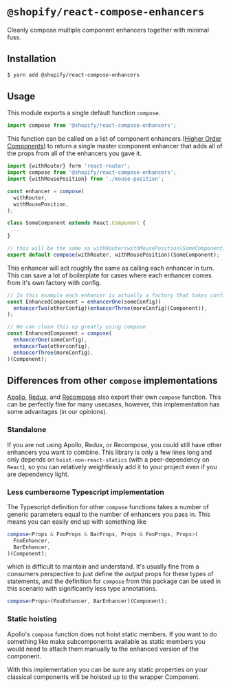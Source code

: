 # `@shopify/react-compose-enhancers`

Cleanly compose multiple component enhancers together with minimal fuss.

## Installation

```bash
$ yarn add @shopify/react-compose-enhancers
```

## Usage

This module exports a single default function `compose`.

```ts
import compose from '@shopify/react-compose-enhancers';
```

This function can be called on a list of component enhancers ([Higher Order Components](https://reactjs.org/docs/higher-order-components.html)) to return a single master component enhancer that adds all of the props from all of the enhancers you gave it.

```ts
import {withRouter} form 'react-router';
import compose from '@shopify/react-compose-enhancers';
import {withMousePosition} from './mouse-position';

const enhancer = compose(
  withRouter,
  withMousePosition,
);

class SomeComponent extends React.Component {
 ...
}

// this will be the same as withRouter(withMousePosition(SomeComponent))
export default compose(withRouter, withMousePosition)(SomeComponent);
```

This enhancer will act roughly the same as calling each enhancer in turn. This can save a lot of boilerplate for cases where each enhancer comes from it's own factory with config.

```ts
// In this example each enhancer is actually a factory that takes config.
const EnhancedComponent = enhancerOne(someConfig)(
  enhancerTwo(otherConfig)(enhancerThree(moreConfig)(Component)),
);

// We can clean this up greatly using compose
const EnhancedComponent = compose(
  enhancerOne(someConfig),
  enhancerTwo(otherconfig),
  enhancerThree(moreConfig),
)(Component);
```

## Differences from other `compose` implementations

[Apollo](https://www.apollographql.com/docs/react/api/react-apollo.html#compose), [Redux](https://redux.js.org/api-reference/compose), and [Recompose](https://github.com/acdlite/recompose/blob/master/docs/API.md) also export their own `compose` function. This can be perfectly fine for many usecases, however, this implementation has some advantages (in our opinions).

### Standalone

If you are not using Apollo, Redux, or Recompose, you could still have other enhancers you want to combine. This library is only a few lines long and only depends on `hoist-non-react-statics` (with a peer-dependency on `React`), so you can relatively weightlessly add it to your project even if you are dependency light.

### Less cumbersome Typescript implementation

The Typescript definition for other `compose` functions takes a number of generic parameters equal to the number of enhancers you pass in. This means you can easily end up with something like

```ts
compose<Props & FooProps & BarProps, Props & FooProps, Props>(
  FooEnhancer,
  BarEnhancer,
)(Component);
```

which is difficult to maintain and understand. It's usually fine from a consumers perspective to just define the _output_ props for these types of statements, and the definition for `compose` from this package can be used in this scenario with significantly less type annotations.

```ts
compose<Props>(FooEnhancer, BarEnhancer)(Component);
```

### Static hoisting

Apollo's `compose` function does not hoist static members. If you want to do something like make subcomponents available as static members you would need to attach them manually to the enhanced version of the component.

With this implementation you can be sure any static properties on your classical components will be hoisted up to the wrapper Component.
